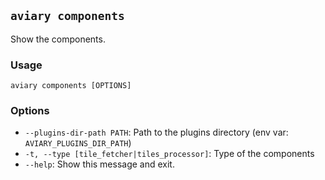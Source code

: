 ## `aviary components`

Show the components.

### Usage

```
aviary components [OPTIONS]
```

### Options

- `--plugins-dir-path PATH`: Path to the plugins directory (env var: `AVIARY_PLUGINS_DIR_PATH`)
- `-t, --type [tile_fetcher|tiles_processor]`: Type of the components
- `--help`: Show this message and exit.

